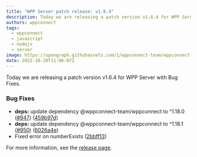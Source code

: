 ```yaml
---
title: "WPP Server patch release: v1.6.4"
description: Today we are releasing a patch version v1.6.4 for WPP Server with Bug Fixes.
authors: wppconnect
tags:
  - wppconnect
  - javascript
  - nodejs
  - server
image: https://opengraph.githubassets.com/1/wppconnect-team/wppconnect-server/releases/tag/v1.6.4
date: 2022-10-20T11:06:07Z
---
```


Today we are releasing a patch version v1.6.4 for WPP Server with Bug Fixes.

<!--truncate-->

### Bug Fixes

* **deps:** update dependency @wppconnect-team/wppconnect to ^1.18.0 ([#947](https://github.com/wppconnect-team/wppconnect-server/issues/947)) ([459b97d](https://github.com/wppconnect-team/wppconnect-server/commit/459b97d2a19396792917749895ee7fa9503252de))
* **deps:** update dependency @wppconnect-team/wppconnect to ^1.18.1 ([#950](https://github.com/wppconnect-team/wppconnect-server/issues/950)) ([6026a4e](https://github.com/wppconnect-team/wppconnect-server/commit/6026a4e78dce07deccc85f106e000cfb96acc383))
* Fixed error on numberExists ([2bbff13](https://github.com/wppconnect-team/wppconnect-server/commit/2bbff1341b6df49eab368a9580bd7f6137077650))

For more information, see the [release page](https://github.com/wppconnect-team/wppconnect-server/releases/tag/v1.6.4).